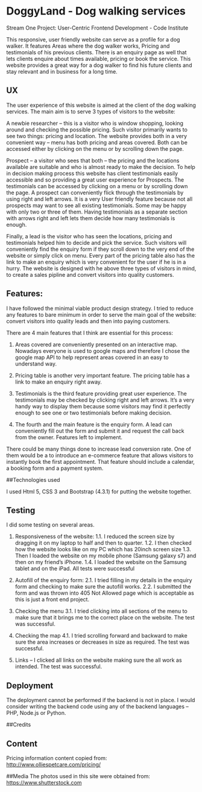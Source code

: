 # DoggyLand - Dog walking services

Stream One Project: User-Centric Frontend Development - Code Institute 

This responsive, user friendly website can serve as a profile for a dog walker. It features Areas where
the dog walker works, Pricing and testimonials of his previous clients. There is an enquiry page as
well that lets clients enquire about times available, pricing or book the service. This website provides
a great way for a dog walker to find his future clients and stay relevant and in business for a long
time.

## UX

The user experience of this website is aimed at the client of the dog walking services. The main aim
is to serve 3 types of visitors to the website:

A newbie researcher – this is a visitor who is window shopping, looking around and checking the
possible pricing. Such visitor primarily wants to see two things: pricing and location. The website
provides both in a very convenient way – menu has both pricing and areas covered. Both can be
accessed either by clicking on the menu or by scrolling down the page.

Prospect – a visitor who sees that both – the pricing and the locations available are suitable and who
is almost ready to make the decision. To help in decision making process this website has client
testimonials easily accessible and so providing a great user experience for Prospects. The
testimonials can be accessed by clicking on a menu or by scrolling down the page. A prospect can
conveniently flick through the testimonials by using right and left arrows. It is a very User friendly
feature because not all prospects may want to see all existing testimonials. Some may be happy with
only two or three of them. Having testimonials as a separate section with arrows right and left lets
them decide how many testimonials is enough.

Finally, a lead is the visitor who has seen the locations, pricing and testimonials helped him to decide
and pick the service. Such visitors will conveniently find the enquiry form if they scroll down to the
very end of the website or simply click on menu. Every part of the pricing table also has the link to
make an enquiry which is very convenient for the user if he is in a hurry.
The website is designed with he above three types of visitors in mind, to create a sales pipline and
convert visitors into quality customers.

## Features:

I have followed the minimal viable product design strategy. I tried to reduce any features to bare
minimum in order to serve the main goal of the website: convert visitors into quality leads and then
into paying customers.

There are 4 main features that I think are essential for this process:

1) Areas covered are conveniently presented on an interactive map. Nowadays everyone is
used to google maps and therefore I chose the google map API to help represent areas
covered in an easy to understand way.

2) Pricing table is another very important feature. The pricing table has a link to make an
enquiry right away.

3) Testimonials is the third feature providing great user experience. The testimonials may be
checked by clicking right and left arrows. It’s a very handy way to display them because
some visitors may find it perfectly enough to see one or two testimonials before making
decision.

4) The fourth and the main feature is the enquiry form. A lead can conveniently fill out the
form and submit it and request the call back from the owner.
Features left to implement.

There could be many things done to increase lead conversion rate. One of them would be a to
introduce an e-commerce feature that allows visitors to instantly book the first appointment. That
feature should include a calendar, a booking form and a payment system.

##Technologies used

I used Html 5, CSS 3 and Bootstrap (4.3.1) for putting the website together.

## Testing

I did some testing on several areas.

1. Responsiveness of the website:
1.1. I reduced the screen size by dragging it on my laptop to half and then to quarter.
1.2. I then checked how the website looks like on my PC which has 20inch screen size
1.3. Then I loaded the website on my mobile phone (Samsung galaxy s7) and then on my
friend’s iPhone.
1.4. I loaded the website on the Samsung tablet and on the iPad. All tests were successful

2. Autofill of the enquiry form:
2.1. I tried filling in my details in the enquiry form and checking to make sure the autofill
works.
2.2. I submitted the form and was thrown into 405 Not Allowed page which is acceptable as
this is just a front end project.

3. Checking the menu
3.1. I tried clicking into all sections of the menu to make sure that it brings me to the correct
place on the website. The test was successful.

4. Checking the map
4.1. I tried scrolling forward and backward to make sure the area increases or decreases in
size as required. The test was successful.

5. Links – I clicked all links on the website making sure the all work as intended. The test was
successful.

## Deployment
The deployment cannot be performed if the backend is not in place. I would consider writing
the backend code using any of the backend languages – PHP, Node.js or Python.

##Credits

## Content
Pricing information content copied from: http://www.olliespetcare.com/pricing/

##Media
The photos used in this site were obtained from: https://www.shutterstock.com
